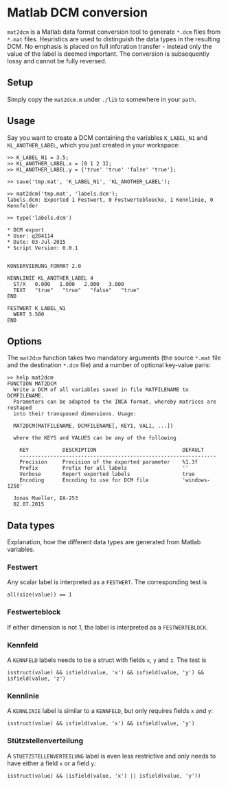 # Matlab DCM conversion

`mat2dcm` is a Matlab data format conversion tool to generate `*.dcm` files from
`*.mat` files. Heuristics are used to distinguish the data types in the
resulting DCM. No emphasis is placed on full inforation transfer - instead only
the value of the label is deemed important. The conversion is subsequently lossy
and cannot be fully reversed.

## Setup

Simply copy the `mat2dcm.m` under `./lib` to somewhere in your `path`.

## Usage

Say you want to create a DCM containing the variables `K_LABEL_N1` and
`KL_ANOTHER_LABEL`, which you just created in your workspace:

    >> K_LABEL_N1 = 3.5;
    >> KL_ANOTHER_LABEL.x = [0 1 2 3];
    >> KL_ANOTHER_LABEL.y = {'true' 'true' 'false' 'true'};

    >> save('tmp.mat', 'K_LABEL_N1', 'KL_ANOTHER_LABEL');

    >> mat2dcm('tmp.mat', 'labels.dcm');
    labels.dcm: Exported 1 Festwert, 0 Festwertebloecke, 1 Kennlinie, 0 Kennfelder

    >> type('labels.dcm')

    * DCM export
    * User: q284114
    * Date: 03-Jul-2015
    * Script Version: 0.0.1


    KONSERVIERUNG_FORMAT 2.0

    KENNLINIE KL_ANOTHER_LABEL 4
      ST/X   0.000   1.000   2.000   3.000
      TEXT   "true"   "true"   "false"   "true"
    END

    FESTWERT K_LABEL_N1
      WERT 3.500
    END

## Options

The `mat2dcm` function takes two mandatory arguments (the source `*.mat` file
and the destination `*.dcm` file) and a number of optional key-value paris:

    >> help mat2dcm
    FUNCTION MAT2DCM
      Write a DCM of all variables saved in file MATFILENAME to DCMFILENAME.
      Parameters can be adapted to the INCA format, whereby matrices are reshaped
      into their transposed dimensions. Usage:

      MAT2DCM(MATFILENAME, DCMFILENAME[, KEY1, VAL1, ...])

      where the KEYS and VALUES can be any of the following

        KEY           DESCRIPTION                            DEFAULT
        ----------------------------------------------------------------
        Precision     Precision of the exported parameter    %1.3f
        Prefix        Prefix for all labels                  ''
        Verbose       Report exported labels                 true
        Encoding      Encoding to use for DCM file           'windows-1250'

      Jonas Mueller, EA-253
      02.07.2015

## Data types

Explanation, how the different data types are generated from Matlab variables.

### Festwert

Any scalar label is interpreted as a `FESTWERT`. The corresponding test is

    all(size(value)) == 1

### Festwerteblock

If either dimension is not 1, the label is interpreted as a `FESTWERTEBLOCK`.

### Kennfeld

A `KENNFELD` labels needs to be a struct with fields `x`, `y` and `z`. The test
is

    isstruct(value) && isfield(value, 'x') && isfield(value, 'y') && isfield(value, 'z')

### Kennlinie

A `KENNLINIE` label is similar to a `KENNFELD`, but only requires fields `x` and
`y`:

    isstruct(value) && isfield(value, 'x') && isfield(value, 'y')

### Stützstellenverteilung

A `STUETZSTELLENVERTEILUNG` label is even less restrictive and only needs to
have either a field `x` or a field `y`:

    isstruct(value) && (isfield(value, 'x') || isfield(value, 'y'))


